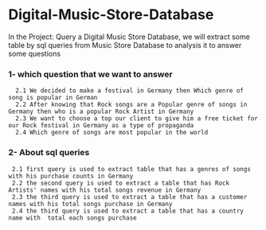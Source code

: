 # Digital-Music-Store-Database
  In the Project: Query a Digital Music Store Database, we will extract some table by sql queries from Music Store Database to analysis it to answer some questions

### 1- which question that we want to answer
      2.1 We decided to make a festival in Germany then Which genre of song is popular in German
      2.2 After knowing that Rock songs are a Popular genre of songs in Germany then who is a popular Rock Artist in Germany
      2.3 We want to choose a top our client to give him a free ticket for our Rock festival in Germany as a type of propaganda
      2.4 Which genre of songs are most popular in the world 



### 2- About sql queries
     2.1 first query is used to extract table that has a genres of songs with his purchase counts in Germany
     2.2 the second query is used to extract a table that has Rock Artists' names with his total songs revenue in Germany
     2.3 the third query is used to extract a table that has a customer names with his total songs purchase in Germany
     2.4 the third query is used to extract a table that has a country name with  total each songs purchase  
     




